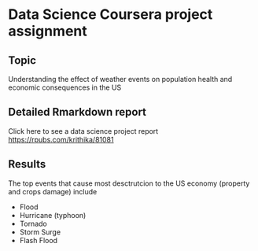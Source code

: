 # Data Science Coursera project assignment 

## Topic
Understanding the effect of weather events on population health and economic consequences in the US

## Detailed Rmarkdown report
Click here to see a data science project report 
https://rpubs.com/krithika/81081

## Results
The top events that cause most desctrutcion to the US economy (property and crops damage) include
* Flood
* Hurricane (typhoon)
* Tornado
* Storm Surge
* Flash Flood
